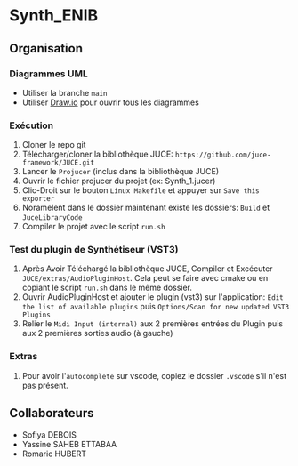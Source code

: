 # Synth_ENIB

## Organisation

### Diagrammes UML
* Utiliser la branche `main`
* Utiliser [Draw.io](https://apps.diagrams.net) pour ouvrir tous les diagrammes


### Exécution
1. Cloner le repo git
1. Télécharger/cloner la bibliothèque JUCE: `https://github.com/juce-framework/JUCE.git`
1. Lancer le `Projucer` (inclus dans la bibliothèque JUCE)
1. Ouvrir le fichier projucer du projet (ex: Synth_1.jucer)
1. Clic-Droit sur le bouton `Linux Makefile` et appuyer sur `Save this exporter`
1. Noramelent dans le dossier maintenant existe les dossiers: `Build` et `JuceLibraryCode`
1. Compiler le projet avec le script `run.sh`
   

### Test du plugin de Synthétiseur (VST3)
1. Après Avoir Téléchargé la bibliothèque JUCE, Compiler et Excécuter `JUCE/extras/AudioPluginHost`. Cela peut se faire avec cmake ou en copiant le script `run.sh` dans le même dossier.
1. Ouvrir AudioPluginHost et ajouter le plugin (vst3) sur l'application: `Edit the list of available plugins` puis `Options/Scan for new updated VST3 Plugins`
1. Relier le `Midi Input (internal)` aux 2 premières entrées du Plugin puis aux 2 premières sorties audio (à gauche)


### Extras
1. Pour avoir l'`autocomplete` sur vscode, copiez le dossier `.vscode` s'il n'est pas présent.



## Collaborateurs
* Sofiya DEBOIS
* Yassine SAHEB ETTABAA
* Romaric HUBERT
